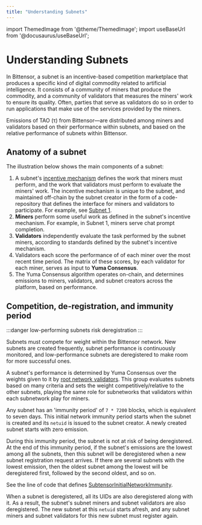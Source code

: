 ```yaml
---
title: "Understanding Subnets"
---
```


import ThemedImage from '@theme/ThemedImage';
import useBaseUrl from '@docusaurus/useBaseUrl';

# Understanding Subnets

In Bittensor, a subnet is an incentive-based competition marketplace that produces a specific kind of digital commodity related to artificial intelligence. It consists of a community of miners that produce the commodity, and a community of validators that measures the miners' work to ensure its quality. Often, parties that serve as validators do so in order to run applications that make use of the services provided by the miners.

Emissions of TAO (τ) from Bittensor&mdash;are distributed among miners and validators based on their performance within subnets, and based on the relative performance of subnets within Bittensor.

## Anatomy of a subnet

The illustration below shows the main components of a subnet:
1. A subnet's [incentive mechanism](../learn/anatomy-of-incentive-mechanism) defines the work that miners must perform, and the work that validators must perform to evaluate the miners' work. The incentive mechanism is unique to the subnet, and maintained off-chain by the subnet creator in the form of a code-repository that defines the interface for miners and validators to participate. For example, see [Subnet 1](https://github.com/macrocosm-os/prompting).
2. **Miners** perform some useful work as defined in the subnet's incentive mechanism. For example, in Subnet 1, miners serve chat prompt completion.
3. **Validators** independently evaluate the task performed by the subnet miners, according to standards defined by the subnet's incentive mechanism.
4. Validators each score the performance of of each miner over the most recent time period. The matrix of these scores, by each validator for each miner, serves as input to **Yuma Consensus**. 
5. The Yuma Consensus algorithm operates on-chain, and determines emissions to miners, validators, and subnet creators across the platform, based on performance.

<center>
<ThemedImage
alt="Simplified Bittensor Network"
sources={{
    light: useBaseUrl('/img/docs/subnet-high-level.svg'),
    dark: useBaseUrl('/img/docs/dark-subnet-high-level.svg'),
  }}
style={{width: 600}}
/>
</center>


## Competition, de-registration, and immunity period

:::danger low-performing subnets risk deregistration
:::


Subnets must compete for weight within the Bittensor network. New subnets are created frequently, subnet performance is continuously monitored, and low-performance subnets are deregistered to make room for more successful ones.

A subnet's performance is determined by Yuma Consensus over the weights given to it by [root network validators](../root-network). This group evaluates subnets based on many criteria and sets the weight competitively/relative to the other subnets, playing the same role for subnetworks that validators within each subnetwork play for miners.

Any subnet has an 'immunity period' of `7 * 7200` blocks, which is equivalent to  seven days. This initial network immunity period starts when the subnet is created and its `netuid` is issued to the subnet creator. A newly created subnet starts with zero emission.

During this immunity period, the subnet is not at risk of being deregistered. At the end of this immunity period, if the subnet's emissions are the lowest among all the subnets, then this subnet will be deregistered when a new subnet registration request arrives. If there are several subnets with the lowest emission, then the oldest subnet among the lowest will be deregistered first, followed by the second oldest, and so on.

See the line of code that defines [SubtensorInitialNetworkImmunity](https://github.com/opentensor/subtensor/blob/52882caa011c5244ad75f1d9d4e182a1a17958a2/runtime/src/lib.rs#L660).

When a subnet is deregistered, all its UIDs are also deregistered along with it. As a result, the subnet's subnet miners and subnet validators are also deregistered. The new subnet at this `netuid` starts afresh, and any subnet miners and subnet validators for this new subnet must register again.
